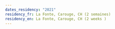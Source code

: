 ```yaml
---
dates_residency: "2021"
residency_fr: La Fonte, Carouge, CH (2 semaines)
residency_en: La Fonte, Carouge, CH (2 weeks )
---
```

